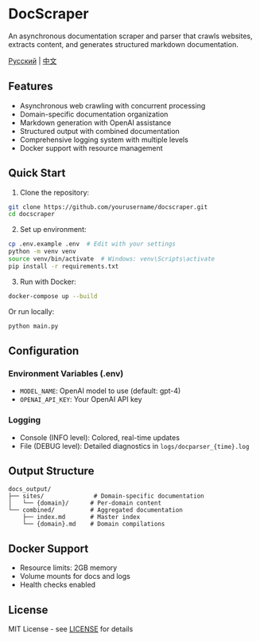 # DocScraper

An asynchronous documentation scraper and parser that crawls websites, extracts content, and generates structured markdown documentation.

[Русский](README_ru.md) | [中文](README_zh.md)

## Features

- Asynchronous web crawling with concurrent processing
- Domain-specific documentation organization
- Markdown generation with OpenAI assistance
- Structured output with combined documentation
- Comprehensive logging system with multiple levels
- Docker support with resource management

## Quick Start

1. Clone the repository:
```bash
git clone https://github.com/yourusername/docscraper.git
cd docscraper
```

2. Set up environment:
```bash
cp .env.example .env  # Edit with your settings
python -m venv venv
source venv/bin/activate  # Windows: venv\Scripts\activate
pip install -r requirements.txt
```

3. Run with Docker:
```bash
docker-compose up --build
```

Or run locally:
```bash
python main.py
```

## Configuration

### Environment Variables (.env)
- `MODEL_NAME`: OpenAI model to use (default: gpt-4)
- `OPENAI_API_KEY`: Your OpenAI API key

### Logging
- Console (INFO level): Colored, real-time updates
- File (DEBUG level): Detailed diagnostics in `logs/docparser_{time}.log`

## Output Structure

```
docs_output/
├── sites/              # Domain-specific documentation
│   └── {domain}/      # Per-domain content
└── combined/          # Aggregated documentation
	├── index.md       # Master index
	└── {domain}.md    # Domain compilations
```

## Docker Support

- Resource limits: 2GB memory
- Volume mounts for docs and logs
- Health checks enabled

## License

MIT License - see [LICENSE](LICENSE) for details